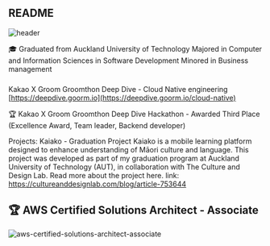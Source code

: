 <!--
**yhkim8046/yhkim8046** is a ✨ _special_ ✨ repository because its `README.md` (this file) appears on your GitHub profile.

Here are some ideas to get you started: 
- 🔭 I’m currently working on ...
- 🌱 I’m currently learning ...
- 👯 I’m looking to collaborate on ...
- 🤔 I’m looking for help with ...
- 💬 Ask me about ...
- 📫 How to reach me: ...
- 😄 Pronouns: ...
- ⚡ Fun fact: ...
-->
## README
![header](https://capsule-render.vercel.app/api?type=wave&color=auto&height=300&section=header&text=Hi%20There&fontSize=90)

🎓
Graduated from Auckland University of Technology
Majored in Computer and Information Sciences in Software Development
Minored in Business management

### 
Kakao X Groom Groomthon Deep Dive - Cloud Native engineering
[https://deepdive.goorm.io](https://deepdive.goorm.io/cloud-native)

🏆 
Kakao X Groom Groomthon Deep Dive Hackathon - Awarded Third Place (Excellence Award, Team leader, Backend developer)

Projects: 
Kaiako - Graduation Project 
Kaiako is a mobile learning platform designed to enhance understanding of Māori culture and language. This project was developed as part of my graduation program at Auckland University of Technology (AUT), in collaboration with The Culture and Design Lab. Read more about the project here.
link: https://cultureanddesignlab.com/blog/article-753644

## 🏆 AWS Certified Solutions Architect - Associate
![aws-certified-solutions-architect-associate](https://github.com/user-attachments/assets/13d2efa1-93ab-4ec0-bd3c-11d87280826f)
